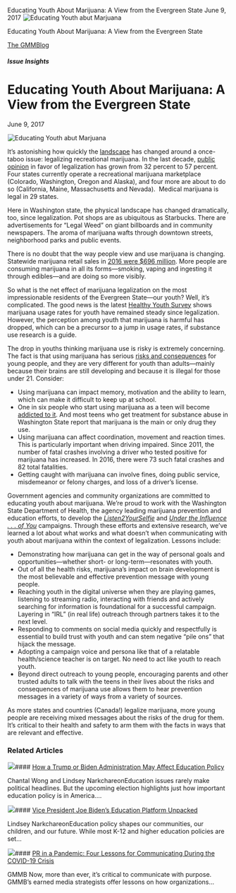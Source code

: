 



Educating Youth About Marijuana: A View from the Evergreen State
June 9, 2017
![Educating Youth abut Marjuana](data:image/gif;base64,R0lGODlhAQABAAAAACH5BAEKAAEALAAAAAABAAEAAAICTAEAOw==)![Educating Youth abut Marjuana](https://www.gmmb.com/wp-content/uploads/2017/06/educating-youth-about-marjuana-e1501163131517.jpg)



Educating Youth About Marijuana: A View from the Evergreen State





 [The GMMBlog](/blog/)



##### Issue Insights

 Educating Youth About Marijuana: A View from the Evergreen State
================================================================


June 9, 2017



![Educating Youth abut Marjuana](data:image/gif;base64,R0lGODlhAQABAAAAACH5BAEKAAEALAAAAAABAAEAAAICTAEAOw==)![Educating Youth abut Marjuana](https://www.gmmb.com/wp-content/uploads/2017/06/educating-youth-about-marjuana-e1501163131517-552x552.jpg) 


It’s astonishing how quickly the [landscape](http://www.governing.com/gov-data/state-marijuana-laws-map-medical-recreational.html) has changed around a once-taboo issue: legalizing recreational marijuana. In the last decade, [public opinion](http://www.pewresearch.org/fact-tank/2016/10/12/support-for-marijuana-legalization-continues-to-rise/) in favor of legalization has grown from 32 percent to 57 percent. Four states currently operate a recreational marijuana marketplace (Colorado, Washington, Oregon and Alaska), and four more are about to do so (California, Maine, Massachusetts and Nevada).  Medical marijuana is legal in 29 states.


Here in Washington state, the physical landscape has changed dramatically, too, since legalization. Pot shops are as ubiquitous as Starbucks. There are advertisements for “Legal Weed” on giant billboards and in community newspapers. The aroma of marijuana wafts through downtown streets, neighborhood parks and public events.


There is no doubt that the way people view and use marijuana is changing. Statewide marijuana retail sales in [2016 were $696 million](https://502data.com/). More people are consuming marijuana in all its forms—smoking, vaping and ingesting it through edibles—and are doing so more visibly.  

So what is the net effect of marijuana legalization on the most impressionable residents of the Evergreen State—our youth? Well, it’s complicated. The good news is the latest [Healthy Youth Survey](http://www.askhys.net/Docs/DB%20MJ%202017-03-08.pdf) shows marijuana usage rates for youth have remained steady since legalization.  However, the perception among youth that marijuana is harmful has dropped, which can be a precursor to a jump in usage rates, if substance use research is a guide.  

The drop in youths thinking marijuana use is risky is extremely concerning. The fact is that using marijuana has serious [risks and consequences](http://listen2yourselfie.org/) for young people, and they are very different for youth than adults—mainly because their brains are still developing and because it is illegal for those under 21. Consider:


* Using marijuana can impact memory, motivation and the ability to learn, which can make it difficult to keep up at school.
* One in six people who start using marijuana as a teen will become [addicted to it](http://www.drugabuse.gov/publications/marijuana-facts-teens/some-things-to-think-about). And most teens who get treatment for substance abuse in Washington State report that marijuana is the main or only drug they use.
* Using marijuana can affect coordination, movement and reaction times. This is particularly important when driving impaired. Since 2011, the number of fatal crashes involving a driver who tested positive for marijuana has increased. In 2016, there were 73 such fatal crashes and 82 total fatalities.
* Getting caught with marijuana can involve fines, doing public service, misdemeanor or felony charges, and loss of a driver’s license.


Government agencies and community organizations are committed to educating youth about marijuana. We’re proud to work with the Washington State Department of Health, the agency leading marijuana prevention and education efforts, to develop the [*Listen2YourSelfie*](http://listen2yourselfie.org/) and [*Under the Influence . . . of You*](http://www.starttalkingnow.org/parents/get-facts) campaigns. Through these efforts and extensive research, we’ve learned a lot about what works and what doesn’t when communicating with youth about marijuana within the context of legalization. Lessons include:


* Demonstrating how marijuana can get in the way of personal goals and opportunities—whether short- or long-term—resonates with youth.
* Out of all the health risks, marijuana’s impact on brain development is the most believable and effective prevention message with young people.
* Reaching youth in the digital universe when they are playing games, listening to streaming radio, interacting with friends and actively searching for information is foundational for a successful campaign. Layering in “IRL” (in real life) outreach through partners takes it to the next level.
* Responding to comments on social media quickly and respectfully is essential to build trust with youth and can stem negative “pile ons” that hijack the message.
* Adopting a campaign voice and persona like that of a relatable health/science teacher is on target. No need to act like youth to reach youth.
* Beyond direct outreach to young people, encouraging parents and other trusted adults to talk with the teens in their lives about the risks and consequences of marijuana use allows them to hear prevention messages in a variety of ways from a variety of sources.


As more states and countries (Canada!) legalize marijuana, more young people are receiving mixed messages about the risks of the drug for them. It’s critical to their health and safety to arm them with the facts in ways that are relevant and effective.









### Related Articles

![](data:image/gif;base64,R0lGODlhAQABAAAAACH5BAEKAAEALAAAAAABAAEAAAICTAEAOw==)![](https://www.gmmb.com/wp-content/uploads/2020/11/neonbrand-zFSo6bnZJTw-unsplash-scaled-380x200.jpg)#### [How a Trump or Biden Administration May Affect Education Policy](https://www.gmmb.com/news/trump-biden-education-policy/)

Chantal Wong and Lindsey NarkchareonEducation issues rarely make political headlines. But the upcoming election highlights just how important education policy is in America.…

![](data:image/gif;base64,R0lGODlhAQABAAAAACH5BAEKAAEALAAAAAABAAEAAAICTAEAOw==)![](https://www.gmmb.com/wp-content/uploads/2020/11/kimberly-farmer-lUaaKCUANVI-unsplash-380x200.jpg)#### [Vice President Joe Biden’s Education Platform Unpacked](https://www.gmmb.com/news/vice-president-joe-bidens-education-platform-unpacked/)

Lindsey NarkchareonEducation policy shapes our communities, our children, and our future. While most K-12 and higher education policies are set…

![](data:image/gif;base64,R0lGODlhAQABAAAAACH5BAEKAAEALAAAAAABAAEAAAICTAEAOw==)![](https://www.gmmb.com/wp-content/uploads/2020/11/covid-19-gmmb-post-380x200.jpg)#### [PR in a Pandemic: Four Lessons for Communicating During the COVID-19 Crisis](https://www.gmmb.com/news/covid19-crisis-communications/)

GMMB Now, more than ever, it’s critical to communicate with purpose. GMMB’s earned media strategists offer lessons on how organizations…




